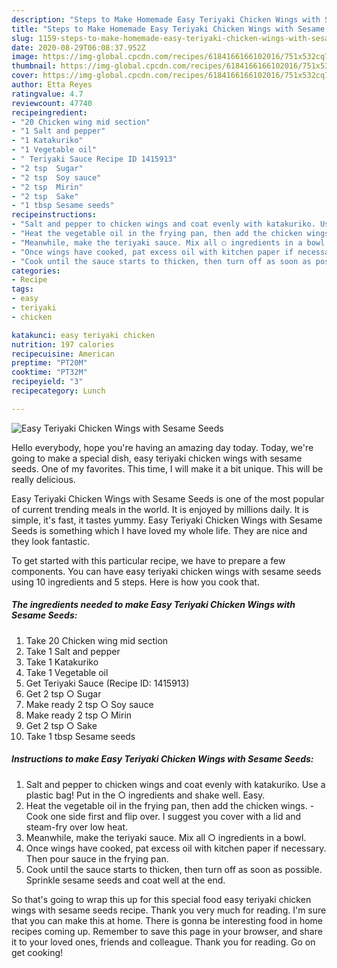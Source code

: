 ```yaml
---
description: "Steps to Make Homemade Easy Teriyaki Chicken Wings with Sesame Seeds"
title: "Steps to Make Homemade Easy Teriyaki Chicken Wings with Sesame Seeds"
slug: 1159-steps-to-make-homemade-easy-teriyaki-chicken-wings-with-sesame-seeds
date: 2020-08-29T06:08:37.952Z
image: https://img-global.cpcdn.com/recipes/6184166166102016/751x532cq70/easy-teriyaki-chicken-wings-with-sesame-seeds-recipe-main-photo.jpg
thumbnail: https://img-global.cpcdn.com/recipes/6184166166102016/751x532cq70/easy-teriyaki-chicken-wings-with-sesame-seeds-recipe-main-photo.jpg
cover: https://img-global.cpcdn.com/recipes/6184166166102016/751x532cq70/easy-teriyaki-chicken-wings-with-sesame-seeds-recipe-main-photo.jpg
author: Etta Reyes
ratingvalue: 4.7
reviewcount: 47740
recipeingredient:
- "20 Chicken wing mid section"
- "1 Salt and pepper"
- "1 Katakuriko"
- "1 Vegetable oil"
- " Teriyaki Sauce Recipe ID 1415913"
- "2 tsp  Sugar"
- "2 tsp  Soy sauce"
- "2 tsp  Mirin"
- "2 tsp  Sake"
- "1 tbsp Sesame seeds"
recipeinstructions:
- "Salt and pepper to chicken wings and coat evenly with katakuriko. Use a plastic bag! Put in the ○ ingredients and shake well. Easy."
- "Heat the vegetable oil in the frying pan, then add the chicken wings. -Cook one side first and flip over. I suggest you cover with a lid and steam-fry over low heat."
- "Meanwhile, make the teriyaki sauce. Mix all ○ ingredients in a bowl."
- "Once wings have cooked, pat excess oil with kitchen paper if necessary. Then pour sauce in the frying pan."
- "Cook until the sauce starts to thicken, then turn off as soon as possible. Sprinkle sesame seeds and coat well at the end."
categories:
- Recipe
tags:
- easy
- teriyaki
- chicken

katakunci: easy teriyaki chicken 
nutrition: 197 calories
recipecuisine: American
preptime: "PT20M"
cooktime: "PT32M"
recipeyield: "3"
recipecategory: Lunch

---
```



![Easy Teriyaki Chicken Wings with Sesame Seeds](https://img-global.cpcdn.com/recipes/6184166166102016/751x532cq70/easy-teriyaki-chicken-wings-with-sesame-seeds-recipe-main-photo.jpg)

Hello everybody, hope you're having an amazing day today. Today, we're going to make a special dish, easy teriyaki chicken wings with sesame seeds. One of my favorites. This time, I will make it a bit unique. This will be really delicious.

Easy Teriyaki Chicken Wings with Sesame Seeds is one of the most popular of current trending meals in the world. It is enjoyed by millions daily. It is simple, it's fast, it tastes yummy. Easy Teriyaki Chicken Wings with Sesame Seeds is something which I have loved my whole life. They are nice and they look fantastic.




To get started with this particular recipe, we have to prepare a few components. You can have easy teriyaki chicken wings with sesame seeds using 10 ingredients and 5 steps. Here is how you cook that.

<!--inarticleads1-->

##### The ingredients needed to make Easy Teriyaki Chicken Wings with Sesame Seeds:

1. Take 20 Chicken wing mid section
1. Take 1 Salt and pepper
1. Take 1 Katakuriko
1. Take 1 Vegetable oil
1. Get  Teriyaki Sauce (Recipe ID: 1415913)
1. Get 2 tsp ○ Sugar
1. Make ready 2 tsp ○ Soy sauce
1. Make ready 2 tsp ○ Mirin
1. Get 2 tsp ○ Sake
1. Take 1 tbsp Sesame seeds




<!--inarticleads2-->

##### Instructions to make Easy Teriyaki Chicken Wings with Sesame Seeds:

1. Salt and pepper to chicken wings and coat evenly with katakuriko. Use a plastic bag! Put in the ○ ingredients and shake well. Easy.
1. Heat the vegetable oil in the frying pan, then add the chicken wings. -Cook one side first and flip over. I suggest you cover with a lid and steam-fry over low heat.
1. Meanwhile, make the teriyaki sauce. Mix all ○ ingredients in a bowl.
1. Once wings have cooked, pat excess oil with kitchen paper if necessary. Then pour sauce in the frying pan.
1. Cook until the sauce starts to thicken, then turn off as soon as possible. Sprinkle sesame seeds and coat well at the end.




So that's going to wrap this up for this special food easy teriyaki chicken wings with sesame seeds recipe. Thank you very much for reading. I'm sure that you can make this at home. There is gonna be interesting food in home recipes coming up. Remember to save this page in your browser, and share it to your loved ones, friends and colleague. Thank you for reading. Go on get cooking!

